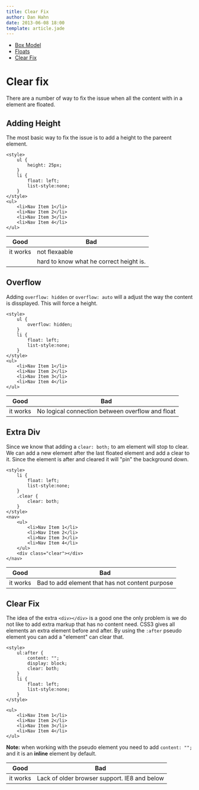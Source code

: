 ```yaml
---
title: Clear Fix
author: Dan Hahn
date: 2013-06-08 18:00
template: article.jade
---
```


* [Box Model](#)
* [Floats](floats.html)
* [Clear Fix](clear-fix.html)

# Clear fix

There are a number of way to fix the issue when all the content with in a element are floated.

## Adding Height

The most basic way to fix the issue is to add a height to the pareent element.

	<style>
		ul {
			height: 25px;
		}
        li {
            float: left;
            list-style:none;
        }
    </style>
    <ul>
        <li>Nav Item 1</li>
        <li>Nav Item 2</li>
        <li>Nav Item 3</li>
        <li>Nav Item 4</li>
    </ul>

|Good|Bad|
|----|---|
|it works|not flexaable|
||hard to know what he correct height is.|

## Overflow

Adding `overflow: hidden` or `overflow: auto` will a adjust the way the content is dissplayed.  This will force a height.

	<style>
		ul {
			overflow: hidden;
		}
        li {
            float: left;
            list-style:none;
        }
    </style>
    <ul>
        <li>Nav Item 1</li>
        <li>Nav Item 2</li>
        <li>Nav Item 3</li>
        <li>Nav Item 4</li>
    </ul>

|Good|Bad|
|----|---|
|it works|No logical connection between overflow and float|

## Extra Div

Since we know that adding a `clear: both;` to am element will stop to clear.  We can add a new element after the last floated element and add a clear to it.  Since the element is after and cleared it will "pin" the background down.

	<style>
        li {
            float: left;
            list-style:none;
        }
        .clear {
            clear: both;
        }
    </style>
    <nav>
	    <ul>
	        <li>Nav Item 1</li>
	        <li>Nav Item 2</li>
	        <li>Nav Item 3</li>
	        <li>Nav Item 4</li>
	    </ul>
	    <div class="clear"></div>
	</nav>

|Good|Bad|
|----|---|
|it works|Bad to add element that has not content purpose|

## Clear Fix

The idea of the extra `<div></div>` is a good one the only problem is we do not like to add extra markup that has no content need.   CSS3 gives all elements an extra element before and after.  By using the `:after` pseudo element you can add a "element" can clear that.

	<style>
		ul:after {
			content: "";
			display: block;
			clear: both;
		}
        li {
            float: left;
            list-style:none;
        }
    </style>

    <ul>
        <li>Nav Item 1</li>
        <li>Nav Item 2</li>
        <li>Nav Item 3</li>
        <li>Nav Item 4</li>
    </ul>

**Note:** when working with the pseudo element you need to add `content: "";` and it is an **inline** element by default.

|Good|Bad|
|----|---|
|it works|Lack of older browser support. IE8 and below|

<script src="lesson-3.js"></script>
